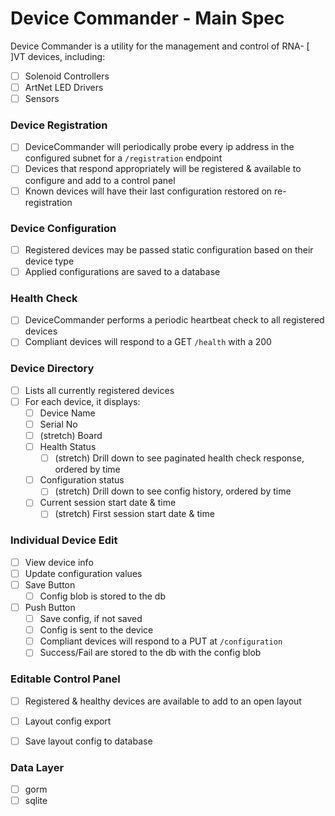 # Device Commander - Main Spec

Device Commander is a utility for the management and control of RNA- [ ]VT devices, including:

- [ ] Solenoid Controllers
- [ ] ArtNet LED Drivers
- [ ] Sensors

### Device Registration

- [ ] DeviceCommander will periodically probe every ip address in the configured subnet for a `/registration` endpoint
- [ ] Devices that respond appropriately will be registered & available to configure and add to a control panel
- [ ] Known devices will have their last configuration restored on re-registration

### Device Configuration

- [ ] Registered devices may be passed static configuration based on their device type
- [ ] Applied configurations are saved to a database

### Health Check

- [ ] DeviceCommander performs a periodic heartbeat check to all registered devices
- [ ] Compliant devices will respond to a GET `/health` with a 200

### Device Directory

- [ ] Lists all currently registered devices
- [ ] For each device, it displays:
  - [ ] Device Name
  - [ ] Serial No
  - [ ] (stretch) Board
  - [ ] Health Status
    - [ ] (stretch) Drill down to see paginated health check response, ordered by time
  - [ ] Configuration status
    - [ ] (stretch) Drill down to see config history, ordered by time
  - [ ] Current session start date & time
    - [ ] (stretch) First session start date & time

### Individual Device Edit

- [ ] View device info
- [ ] Update configuration values
- [ ] Save Button
  - [ ] Config blob is stored to the db
- [ ] Push Button
  - [ ] Save config, if not saved
  - [ ] Config is sent to the device
  - [ ] Compliant devices will respond to a PUT at `/configuration`
  - [ ] Success/Fail are stored to the db with the config blob

### Editable Control Panel

- [ ] Registered & healthy devices are available to add to an open layout
- [ ] Layout config export
- [ ] Save layout config to database


### Data Layer

- [ ] gorm
- [ ] sqlite
